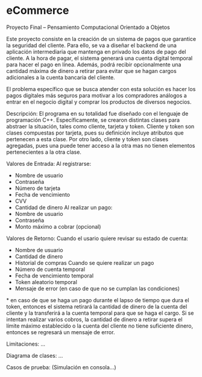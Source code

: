 # eCommerce
Proyecto Final – Pensamiento Computacional Orientado a Objetos

Este proyecto consiste en la creación de un sistema de pagos que garantice la seguridad del cliente. Para ello, se va a diseñar el backend de una aplicación intermediaria que mantenga en privado los datos de pago del cliente. A la hora de pagar, el sistema generará una cuenta digital temporal para hacer el pago en línea. Además, podrá recibir opcionalmente una cantidad máxima de dinero a retirar para evitar que se hagan cargos adicionales a la cuenta bancaria del cliente.

El problema específico que se busca atender con esta solución es hacer los pagos digitales más seguros para motivar a los compradores análogos a entrar en el negocio digital y comprar los productos de diversos negocios.

Descripción:
El programa en su totalidad fue diseñado con el lenguaje de programación C++. Específicamente, se crearon distintas clases para abstraer la situación, tales como cliente, tarjeta y token. Cliente y token son clases compuestas por tarjeta, pues su definición incluye atributos que pertenecen a esta clase. Por otro lado, cliente y token son clases agregadas, pues una puede tener acceso a la otra mas no tienen elementos pertenecientes a la otra clase.

Valores de Entrada:
  Al registrarse:
  - Nombre de usuario
  - Contraseña
  - Número de tarjeta
  - Fecha de vencimiento
  - CVV
  - Cantidad de dinero
  Al realizar un pago:
  - Nombre de usuario
  - Contraseña
  - Monto máximo a cobrar (opcional)

Valores de Retorno:
  Cuando el usario quiere revisar su estado de cuenta:
  - Nombre de usuario
  - Cantidad de dinero
  - Historial de compras
  Cuando se quiere realizar un pago
  - Número de cuenta temporal
  - Fecha de vencimiento temporal
  - Token aleatorio temporal
  - Mensaje de error (en caso de que no se cumplan las condiciones)

  \* en caso de que se haga un pago durante el lapso de tiempo que dura el token, entonces el sistema retirará la cantidad de dinero de la cuenta del cliente y la transferirá a la cuenta temporal para que se haga el cargo. Si se intentan realizar varios cobros, la cantidad de dinero a retirar supera el límite máximo establecido o la cuenta del cliente no tiene suficiente dinero, entonces se regresará un mensaje de error.

Limitaciones:
...

Diagrama de clases:
...

Casos de prueba:
(Simulación en consola...)
